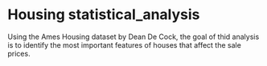 # Housing statistical_analysis
Using the Ames Housing dataset by Dean De Cock, the goal of thid analysis is to identify the most important features of houses that affect the sale prices.
<br>
